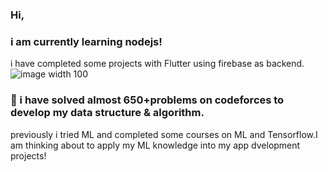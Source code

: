 ### Hi,
### i am currently learning nodejs!
i have completed some projects with Flutter using firebase as backend.![image width 100](https://user-images.githubusercontent.com/95674935/161331075-4456c27b-1420-4e6b-98c2-3b0a35f658a4.png)

### 🧠 i have solved almost 650+problems on codeforces to develop my data structure & algorithm.
previously i tried ML and completed some courses on ML and Tensorflow.I am  thinking about to apply my ML knowledge into my app dvelopment projects!
